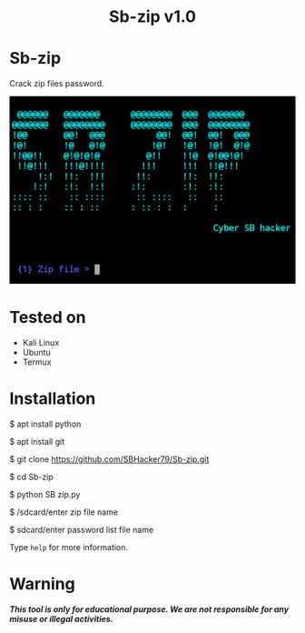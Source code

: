 <h1 align="center">Sb-zip v1.0</h1>

# Sb-zip
Crack zip files password.

![](pas.png)

# Tested on
- Kali Linux
- Ubuntu
- Termux

# Installation
$ apt install python

$ apt install git

$ git clone https://github.com/SBHacker79/Sb-zip.git

$ cd Sb-zip

$ python SB zip.py

$ /sdcard/enter zip file name

$ sdcard/enter password list file name

Type `help` for more information.

# Warning
***This tool is only for educational purpose. We are not responsible for any misuse or illegal activities.***
